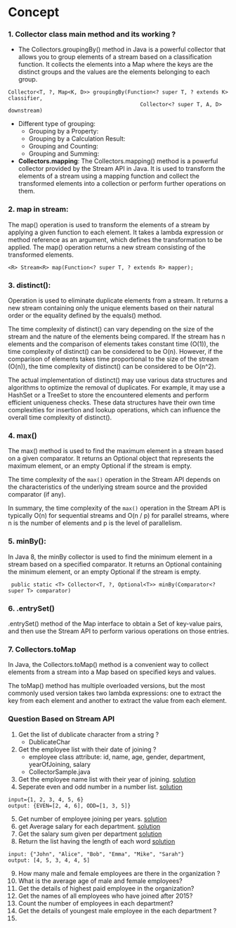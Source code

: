 # Concept 

### 1. Collector class main method and its working ?
- The Collectors.groupingBy() method in Java is a powerful collector that allows you to group elements of a stream based on a classification function. It collects the elements into a Map where the keys are the distinct groups and the values are the elements belonging to each group.
```
Collector<T, ?, Map<K, D>> groupingBy(Function<? super T, ? extends K> classifier,
                                          Collector<? super T, A, D> downstream)
```
- Different type of grouping:
   - Grouping by a Property:
   - Grouping by a Calculation Result:
   - Grouping and Counting:
   - Grouping and Summing:
- **Collectors.mapping**: The Collectors.mapping() method is a powerful collector provided by the Stream API in Java. It is used to transform the elements of a stream using a mapping function and collect the transformed elements into a collection or perform further operations on them.

### 2. map in stream: 
The map() operation is used to transform the elements of a stream by applying a given function to each element. It takes a lambda expression or method reference as an argument, which defines the transformation to be applied. The map() operation returns a new stream consisting of the transformed elements.
```
<R> Stream<R> map(Function<? super T, ? extends R> mapper);
```
### 3. **distinct()**:  
 Operation is used to eliminate duplicate elements from a stream. It returns a new stream containing only the unique elements based on their natural order or the equality defined by the equals() method.

The time complexity of distinct() can vary depending on the size of the stream and the nature of the elements being compared. If the stream has n elements and the comparison of elements takes constant time (O(1)), the time complexity of distinct() can be considered to be O(n). However, if the comparison of elements takes time proportional to the size of the stream (O(n)), the time complexity of distinct() can be considered to be O(n^2).

The actual implementation of distinct() may use various data structures and algorithms to optimize the removal of duplicates. For example, it may use a HashSet or a TreeSet to store the encountered elements and perform efficient uniqueness checks. These data structures have their own time complexities for insertion and lookup operations, which can influence the overall time complexity of distinct().

### 4. **max()**
The max() method is used to find the maximum element in a stream based on a given comparator. It returns an Optional<T> object that represents the maximum element, or an empty Optional if the stream is empty.

The time complexity of the `max()` operation in the Stream API depends on the characteristics of the underlying stream source and the provided comparator (if any).

In summary, the time complexity of the `max()` operation in the Stream API is typically O(n) for sequential streams and O(n / p) for parallel streams, where n is the number of elements and p is the level of parallelism.

### 5. minBy(): 
In Java 8, the minBy collector is used to find the minimum element in a stream based on a specified comparator. It returns an Optional containing the minimum element, or an empty Optional if the stream is empty.
```
 public static <T> Collector<T, ?, Optional<T>> minBy(Comparator<? super T> comparator)
```
### 6. .entrySet()
.entrySet() method of the Map interface to obtain a Set of key-value pairs, and then use the Stream API to perform various operations on those entries.

### 7. Collectors.toMap
In Java, the Collectors.toMap() method is a convenient way to collect elements from a stream into a Map based on specified keys and values.

The toMap() method has multiple overloaded versions, but the most commonly used version takes two lambda expressions: one to extract the key from each element and another to extract the value from each element.


### Question Based on Stream API
1. Get the list of dublicate character from a string ? 
    - DublicateChar
2. Get the employee list with their date of joining ? 
   - employee class attribute: id, name, age, gender, department, yearOfJoining, salary
   - CollectorSample.java
3. Get the employee name list with their year of joining. [solution](https://github.com/keshav-repo/core-java/blob/master/src/main/java/org/learning/strm/CollectorSample.java)
4. Seperate even and odd number in a number list. [solution](https://github.com/keshav-repo/core-java/blob/master/src/main/java/org/learning/strm/CollectorSample.java)
```
input={1, 2, 3, 4, 5, 6}
output: {EVEN=[2, 4, 6], ODD=[1, 3, 5]}
```
5. Get number of employee joining per years. [solution](https://github.com/keshav-repo/core-java/blob/master/src/main/java/org/learning/strm/CollectorSample.java)
6. get Average salary for each department. [solution](https://github.com/keshav-repo/core-java/blob/master/src/main/java/org/learning/strm/CollectorSample.java)
7.  Get the salary sum given per department [solution](https://github.com/keshav-repo/core-java/blob/master/src/main/java/org/learning/strm/CollectorSample.java)
8. Return the list having the length of each word [solution](https://github.com/keshav-repo/core-java/blob/master/src/main/java/org/learning/strm/CollectorSample.java)
```
input: {"John", "Alice", "Bob", "Emma", "Mike", "Sarah"}
output: [4, 5, 3, 4, 4, 5]
```
9. How many male and female employees are there in the organization ?
10. What is the average age of male and female employees?
11. Get the details of highest paid employee in the organization?
12.  Get the names of all employees who have joined after 2015?
13. Count the number of employees in each department?
14. Get the details of youngest male employee in the each department ?
15. 